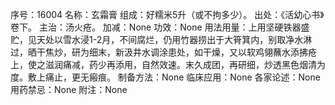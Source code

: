 序号：16004
名称：玄霜膏
组成：好糯米5升（或不拘多少）。
出处：《活幼心书》卷下。
主治：汤火疮。
加减：None
功效：None
用法用量：上用坚硬铁器盛贮，见天处以雪水浸1-2月，不间腐烂，仍用竹器捞出于大筲箕内，别取净水淋过，晒干焦炒，研为细末，新汲井水调涂患处，如干燥，又以软鸡翎蘸水添拂疮上，使之滋润痛减，药少再添用，自然效速。末久成团，再研细，炒透黑色烟清为度。敷上痛止，更无瘢痕。
制备方法：None
临床应用：None
各家论述：None
用药禁忌：None
附注：None
